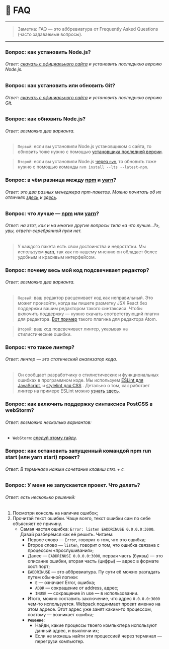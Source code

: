 # 🤔 FAQ

---

> Заметка: FAQ — это аббревиатура от Frequently Asked Questions (часто задаваемые вопросы).

---

### Вопрос: как установить Node.js?
###### Ответ: [скачать с официального сайта](https://nodejs.org/en/) и установить последнюю версию Node.js.

### Вопрос: как установить или обновить Git?
###### Ответ: [скачать с официального сайта](https://git-scm.com/download/) и установить последнюю версию Git.

### Вопрос: как обновить Node.js?
###### Ответ: возможно два варианта.
> `Первый`: если вы установили Node.js установщиком с сайта, то обновить тоже нужно с помощью [установщика последней версии](https://nodejs.org/en/).

> `Второй`: если вы установили Node.js [через `nvm`](https://github.com/creationix/nvm), то обновить тоже нужно с помощью команды `nvm install --lts --latest-npm`.

### Вопрос: в чём разница между [npm](https://www.npmjs.com/) и [yarn](https://yarnpkg.com/en/docs)?
###### Ответ: это два разных менеджера npm-пакетов. Можно почитать об их отличиях [здесь](https://ua-blog.com/npm-vs-yarn-%D0%BA%D0%B0%D0%BA%D0%BE%D0%B9-%D0%BC%D0%B5%D0%BD%D0%B5%D0%B4%D0%B6%D0%B5%D1%80-%D0%BF%D0%B0%D0%BA%D0%B5%D1%82%D0%BE%D0%B2-%D1%81%D1%82%D0%BE%D0%B8%D1%82-%D0%B8%D1%81%D0%BF%D0%BE%D0%BB/) и [здесь](https://blog.risingstack.com/yarn-vs-npm-node-js-package-managers/).

### Вопрос: что лучше — [npm](https://www.npmjs.com/) или [yarn](https://yarnpkg.com/en/docs)?
###### Ответ: на этот, как и на многие другие вопросы типа «а что лучше...?», увы, ответа-серебрянной пули нет.
> У каждого пакета есть свои достоинства и недостатки. Мы используем [yarn](https://yarnpkg.com/en/docs), так как по нашему мнению он обладает более удобным и красивым интерфейсом.

### Вопрос: почему весь мой код подсвечивает редактор?
###### Ответ: возможно два варианта.
> `Первый`: ваш редактор расценивает код как неправильный. Это может произойти, когда вы пишете разметку JSX React без поддержки вашим редактором такого синтаксиса. Чтобы включить поддержку — нужно скачать соответствующий плагин для редактора. [Вот пример](https://atom.io/packages/language-babel) такого плагина для редактора Atom.

> `Второй`: ваш код подсвечивает линтер, указывая на стилистические ошибки.

### Вопрос: что такое линтер?
###### Ответ: линтер — это статический анализатор кода.
> Он сообщает разработчику о стилистических и функциональных ошибках в программном коде. Мы используем [ESLint для JavaScript](https://eslint.org/), и [stylelint для CSS](https://stylelint.io/) . Детально о том, как работает линтер на примере ESLint можно [узнать здесь](https://www.youtube.com/watch?v=hppJw2REb8g).


### Вопрос: как включить поддержку синтаксиса PostCSS в webStorm?
###### Ответ: возможно несколько вариантов:
- `WebStorm`: [следуй этому гайду](https://plugins.jetbrains.com/plugin/8578-postcss-support).

### Вопрос: как остановить запущенный командой npm run start (или yarn start) проект?
###### Ответ: В терминале нажми сочетание клавиш `CTRL` + `C`.

### Вопрос: У меня не запускается проект. Что делать?
###### Ответ: есть несколько решений:

1. Посмотри консоль на наличие ошибок;
2. Прочитай текст ошибки. Чаще всего, текст ошибки сам по себе объясняет её причину.
    + Самая частая ошибка: `Error: listen EADDRINUSE 0.0.0.0:3000`. Давай разберёмся как её решить. Читаем:
        + Первое слово — `Error`, говорит о том, что это ошибка;
        + Второе слово — `listen`, говорит о том, что ошибка связана с процессом «прослушивания»;
        + Далее — `EADDRINUSE 0.0.0.0:3000`, первая часть (буквы) — это описание ошибки, вторая часть (цифры) — адрес в формате хост:порт;
        + `EADDRINUSE` — это аббревиатура. Пу сути её можно разгадать путем обычной логики:
            + `E` — означает Error, ошибка;
            + `ADDR` — сокращение от address, адрес;
            + `INUSE` — сокращение in use — в использовании.
        + Итого, можно составить заключение, что адрес `0.0.0.0:3000` чем-то используется. Webpack поднимает проект именно на этом адресе. Этот адрес уже занят каким-то процессом, поэтому — возникает ошибка;
        + **`Решение`**:
            + Найди, какие процессы твоего компьютера используют данный адрес, и выключи их;
            + Если не можешь найти эти процессией через терминал — перегрузи компьютер.
